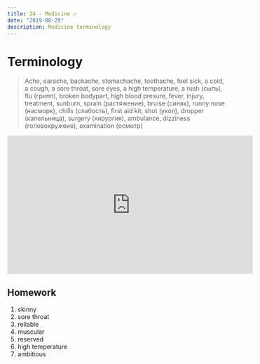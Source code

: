 ```yaml
---
title: 24 - Medicine ✓
date: "2019-08-29"
description: Medicine terminology
---
```


# Terminology

> Ache, earache, backache, stomachache, toothache, feel sick, a cold, a cough, a sore throat, sore eyes, a high temperature, a rush (сыпь), flu (грипп), broken bodypart, high blood presure, fever, injury, treatment, sunburn, sprain (растяжение), bruise (синяк), runny nose (насморк), chills (слабость), first aid kit, shot (укол), dropper (капельница), surgery (хирургия), ambulance, dizziness (головокружеие), examination (осмотр)

<iframe width="560" height="315" src="https://www.youtube.com/embed/IW22_OnpS5Y" frameborder="0" allow="accelerometer; autoplay; encrypted-media; gyroscope; picture-in-picture" allowfullscreen></iframe>

## Homework

1. skinny
2. sore throat
3. reliable
4. muscular
5. reserved
6. high temperature
7. ambitious
